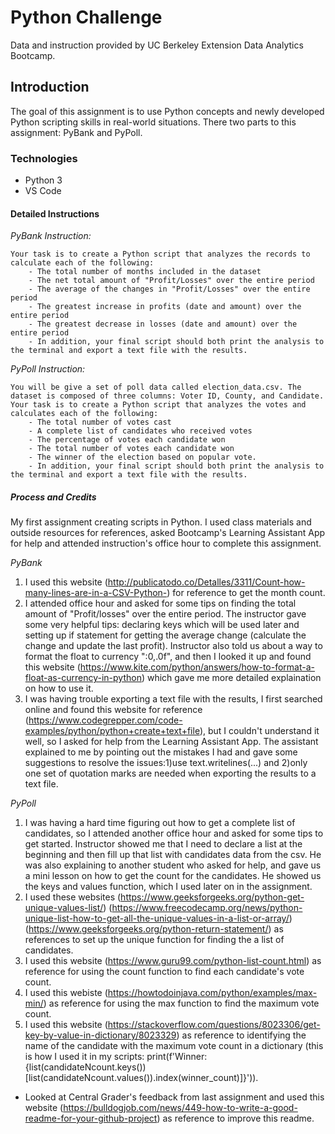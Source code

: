 # Python Challenge

Data and instruction provided by UC Berkeley Extension Data Analytics Bootcamp.

## Introduction

The goal of this assignment is to use Python concepts and newly developed Python scripting skills in real-world situations. There two parts to this assignment: PyBank and PyPoll.

### Technologies

- Python 3
- VS Code

#### Detailed Instructions

*PyBank Instruction:*

    Your task is to create a Python script that analyzes the records to calculate each of the following:
        - The total number of months included in the dataset
        - The net total amount of "Profit/Losses" over the entire period
        - The average of the changes in "Profit/Losses" over the entire period
        - The greatest increase in profits (date and amount) over the entire period
        - The greatest decrease in losses (date and amount) over the entire period
        - In addition, your final script should both print the analysis to the terminal and export a text file with the results.

*PyPoll Instruction:*

    You will be give a set of poll data called election_data.csv. The dataset is composed of three columns: Voter ID, County, and Candidate. Your task is to create a Python script that analyzes the votes and calculates each of the following:
        - The total number of votes cast
        - A complete list of candidates who received votes
        - The percentage of votes each candidate won
        - The total number of votes each candidate won
        - The winner of the election based on popular vote.
        - In addition, your final script should both print the analysis to the terminal and export a text file with the results.

##### Process and Credits

My first assignment creating scripts in Python. I used class materials and outside resources for references, asked Bootcamp's Learning Assistant App for help and attended instruction's office hour to complete this assignment.

*PyBank*

1. I used this website (http://publicatodo.co/Detalles/3311/Count-how-many-lines-are-in-a-CSV-Python-) for reference to get the month count.
2. I attended office hour and asked for some tips on finding the total amount of "Profit/losses" over the entire period. The instructor gave some very helpful tips: declaring keys which will be used later and setting up if statement for getting the average change (calculate the change and update the last profit). Instructor also told us about a way to format the float to currency ":0,.0f", and then I looked it up and found this website (https://www.kite.com/python/answers/how-to-format-a-float-as-currency-in-python) which gave me more detailed explaination on how to use it.
3. I was having trouble exporting a text file with the results, I first searched online and found this website for reference (https://www.codegrepper.com/code-examples/python/python+create+text+file), but I couldn't understand it well, so I asked for help from the Learning Assistant App. The assistant explained to me by pointing out the mistakes I had and gave some suggestions to resolve the issues:1)use text.writelines(...) and 2)only one set of quotation marks are needed when exporting the results to a text file.

*PyPoll*

1. I was having a hard time figuring out how to get a complete list of candidates, so I attended another office hour and asked for some tips to get started. Instructor showed me that I need to declare a list at the beginning and then fill up that list with candidates data from the csv. He was also explaining to another student who asked for help, and gave us a mini lesson on how to get the count for the candidates. He showed us the keys and values function, which I used later on in the assignment.
2. I used these websites (https://www.geeksforgeeks.org/python-get-unique-values-list/) (https://www.freecodecamp.org/news/python-unique-list-how-to-get-all-the-unique-values-in-a-list-or-array/)(https://www.geeksforgeeks.org/python-return-statement/) as references to set up the unique function for finding the a list of candidates.
3. I used this website (https://www.guru99.com/python-list-count.html) as reference for using the count function to find each candidate's vote count.
4. I used this webiste (https://howtodoinjava.com/python/examples/max-min/) as reference for using the max function to find the maximum vote count.
5. I used this website (https://stackoverflow.com/questions/8023306/get-key-by-value-in-dictionary/8023329) as reference to identifying the name of the candidate with the maximum vote count in a dictionary (this is how I used it in my scripts: print(f'Winner: {list(candidateNcount.keys())[list(candidateNcount.values()).index(winner_count)]}')).

- Looked at Central Grader's feedback from last assignment and used this website (https://bulldogjob.com/news/449-how-to-write-a-good-readme-for-your-github-project) as reference to improve this readme. 
